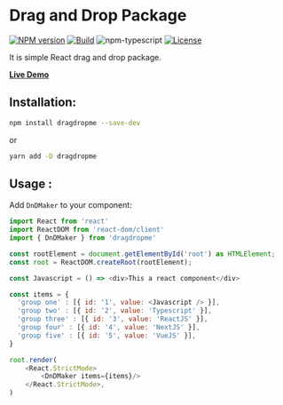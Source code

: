 # Drag and Drop Package

[![NPM version][npm-image]][npm-url]
[![Build][github-build]][github-build-url]
![npm-typescript]
[![License][github-license]][github-license-url]

It is simple React drag and drop package.

[**Live Demo**](https://rasoul678.github.io/dragdropme/)

## Installation:

```bash
npm install dragdropme --save-dev
```

or

```bash
yarn add -D dragdropme
```

## Usage :

Add `DnDMaker` to your component:

```js
import React from 'react'
import ReactDOM from 'react-dom/client'
import { DnDMaker } from 'dragdropme'

const rootElement = document.getElementById('root') as HTMLElement;
const root = ReactDOM.createRoot(rootElement);

const Javascript = () => <div>This a react component</div>

const items = {
  'group one' : [{ id: '1', value: <Javascript /> }],
  'group two' : [{ id: '2', value: 'Typescript' }],
  'group three' : [{ id: '3', value: 'ReactJS' }],
  'group four' : [{ id: '4', value: 'NextJS' }],
  'group five' : [{ id: '5', value: 'VueJS' }],
}

root.render(
    <React.StrictMode>
        <DnDMaker items={items}/>
    </React.StrictMode>,
)

```

[npm-url]: https://www.npmjs.com/package/dragdropme
[npm-image]: https://img.shields.io/npm/v/dragdropme
[github-license]: https://img.shields.io/github/license/Rasoul678/dragdropme
[github-license-url]: https://github.com/Rasoul678/dragdropme/blob/master/LICENSE
[github-build]: https://github.com/Rasoul678/dragdropme/actions/workflows/publish.yml/badge.svg
[github-build-url]: https://github.com/Rasoul678/dragdropme/actions/workflows/publish.yml
[npm-typescript]: https://img.shields.io/npm/types/dragdropme
